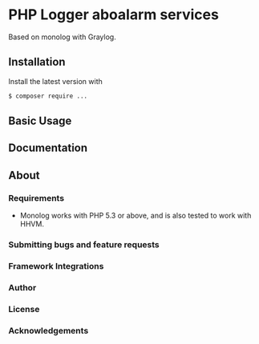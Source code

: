 # PHP Logger aboalarm services


Based on monolog with Graylog.

## Installation

Install the latest version with

```bash
$ composer require ...
```

## Basic Usage


## Documentation



## About

### Requirements

- Monolog works with PHP 5.3 or above, and is also tested to work with HHVM.

### Submitting bugs and feature requests


### Framework Integrations


### Author


### License


### Acknowledgements

